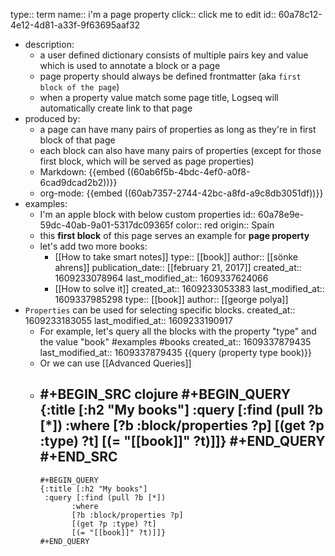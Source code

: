 type:: term
name:: i'm a page property
click:: click me to edit
id:: 60a78c12-4e12-4d81-a33f-9f63695aaf32

- description:
	- a user defined dictionary consists of multiple pairs key and value which is used to annotate a block or a page
	- page property should always be defined frontmatter (aka `first block of the page`)
	- when a property value match some page title, Logseq will automatically create link to that page
- produced by:
	- a page can have many pairs of properties as long as they're in first block of that page
	- each block can also have many pairs of properties (except for those first block, which will be served as page properties)
	- Markdown:
	  {{embed ((60ab6f5b-4bdc-4ef0-a0f8-6cad9dcad2b2))}}
	- org-mode:
	  {{embed ((60ab7357-2744-42bc-a8fd-a9c8db3051df))}}
- examples:
	- I'm an apple block with below custom properties
	  id:: 60a78e9e-59dc-40ab-9a01-5317dc09365f
	  color:: red
	  origin:: Spain
	- this **first block** of this page serves an example for **page property**
	- let's add two more books:
		- [[How to take smart notes]]
		  type:: [[book]]
		  author:: [[sönke ahrens]]
		  publication_date:: [[february 21, 2017]]
		  created_at:: 1609233078964
		  last_modified_at:: 1609337624066
		- [[How to solve it]]
		  created_at:: 1609233053383
		  last_modified_at:: 1609337985298
		  type:: [[book]]
		  author:: [[george polya]]
- `Properties` can be used for selecting specific blocks.
  created_at:: 1609233183055
  last_modified_at:: 1609233190917
	- For example, let's query all the blocks with the property "type" and the value "book" #examples #books
	  created_at:: 1609337879435
	  last_modified_at:: 1609337879435
	  {{query (property type book)}}
	- Or we can use [[Advanced Queries]]
	-
	  #+BEGIN_SRC clojure
	  	  #+BEGIN_QUERY
	  	  {:title [:h2 "My books"]
	  	   :query [:find (pull ?b [*])
	  	         :where
	  	         [?b :block/properties ?p]
	  	         [(get ?p :type) ?t]
	  	         [(= "[[book]]" ?t)]]}
	  	  #+END_QUERY
	  	  #+END_SRC
		-
		  #+BEGIN_QUERY
		  {:title [:h2 "My books"]
		   :query [:find (pull ?b [*])
		         :where
		         [?b :block/properties ?p]
		         [(get ?p :type) ?t]
		         [(= "[[book]]" ?t)]]}
		  #+END_QUERY
